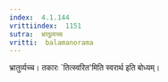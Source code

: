 ```yaml
---
index:  4.1.144
vrittiindex:  1151
sutra:  भ्रातुव्र्यच्च
vritti:  balamanorama 
---
```


भ्रातुर्व्यच्च। तकारः `तित्स्वरित'मिति स्वरार्थ इति बोध्यम्। 


